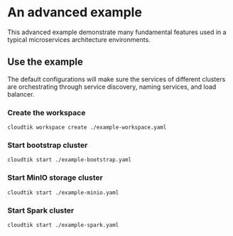 # An advanced example
This advanced example demonstrate many fundamental features used in
a typical microservices architecture environments.

## Use the example
The default configurations will make sure the services of different clusters
are orchestrating through service discovery, naming services, and load balancer.

### Create the workspace
```
cloudtik workspace create ./example-workspace.yaml
```

### Start bootstrap cluster
```
cloudtik start ./example-bootstrap.yaml
```

### Start MinIO storage cluster
```
cloudtik start ./example-minio.yaml
```

### Start Spark cluster
```
cloudtik start ./example-spark.yaml
```
